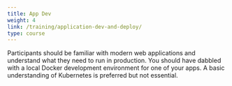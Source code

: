 ```yaml
---
title: App Dev
weight: 4 
link: /training/application-dev-and-deploy/
type: course
---
```


Participants should be familiar with modern web applications and understand what they need to run in production. You should have dabbled with a local Docker development environment for one of your apps. A basic understanding of Kubernetes is preferred but not essential.